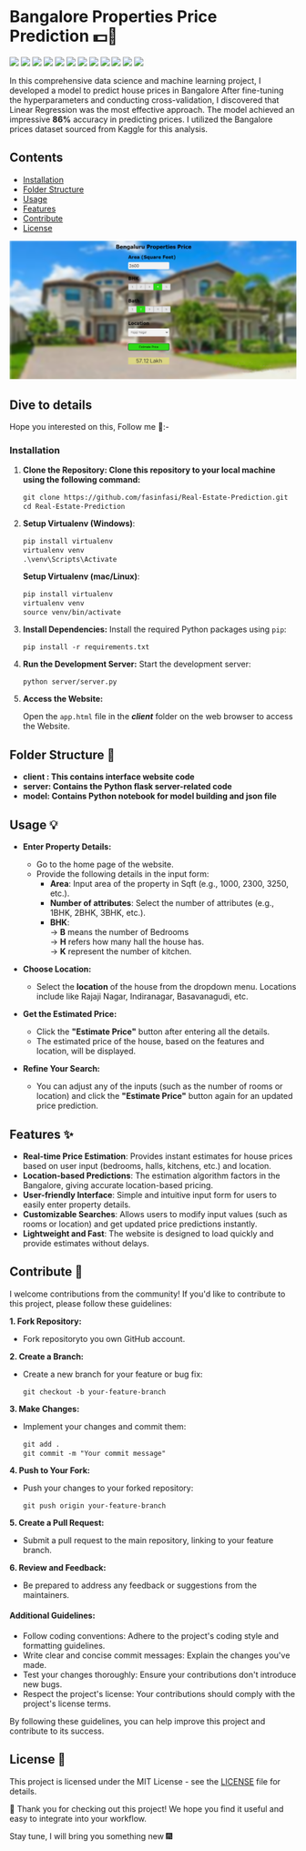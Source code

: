 # Bangalore Properties Price Prediction 💵🏡

<p>
<img src="https://img.shields.io/badge/Python-239120?logo=python&logoColor=white" />
<img src="https://img.shields.io/badge/numpy-%23013243.svg?logo=numpy&logoColor=white"/>
<img src="https://img.shields.io/badge/pandas-%23150458.svg?logo=pandas&logoColor=white"/>
<img src="https://img.shields.io/badge/Jupyter%20Notebook-Orange&logo=Jupyter"/>
<img src="https://img.shields.io/badge/Kaggle-blue?logo=kaggle&logoColor=white"/>
<img src="https://img.shields.io/badge/Flask-000000?logo=flask&logoColor=white" />
<img src="https://img.shields.io/badge/html5-E34F26?logo=html5&logoColor=white" />
<img src="https://img.shields.io/badge/css3-1572B6?logo=css3&logoColor=white" />
<img src="https://img.shields.io/badge/JavaScript-F7DF1E?logo=javascript&logoColor=white" />
<img src="https://img.shields.io/badge/GIT-E44C30?logo=git&logoColor=white" />
<img src="https://img.shields.io/badge/prettier-1A2C34?logo=prettier&logoColor=white" />
<img src="https://img.shields.io/badge/GitHub_Actions-563D7C?logo=github-actions&logoColor=white"/>
</p>

<p>In this comprehensive data science and machine learning project, I developed a model to predict house prices in Bangalore After fine-tuning the hyperparameters and conducting cross-validation, I discovered that Linear Regression was the most effective approach. The model achieved an impressive <b>86%</b> accuracy in predicting prices. I utilized the Bangalore prices dataset sourced from Kaggle for this analysis.</p>

## Contents
- [Installation](#installation)
- [Folder Structure](#folder-structure-)
- [Usage](#usage-)
- [Features](#features-)
- [Contribute](#contribute-)
- [License](#license-)

![](https://github.com/fasinfasi/Real-Estate-Prediction/blob/main/web_ui_img.png?raw=true)

## Dive to details
Hope you interested on this, Follow me 👞:-

### Installation

1. **Clone the Repository: Clone this repository to your local machine using the following command:**

    ```
    git clone https://github.com/fasinfasi/Real-Estate-Prediction.git
    cd Real-Estate-Prediction
   ```
2. **Setup Virtualenv (Windows)**:
   ```
   pip install virtualenv
   virtualenv venv
   .\venv\Scripts\Activate
   ```
   **Setup Virtualenv (mac/Linux)**:
   ```
   pip install virtualenv
   virtualenv venv
   source venv/bin/activate
   ```

3. **Install Dependencies:** Install the required Python packages using `pip`:
   ```
   pip install -r requirements.txt
   ```

4. **Run the Development Server:** Start the development server:
   ```
   python server/server.py
   ```

5. **Access the Website:** 

    Open the `app.html` file in the ***client*** folder on the web browser to access the Website.

## Folder Structure 📁

* <b>client : This contains interface  website code</b> 
* <b>server: Contains the Python flask server-related code</b>
* <b>model: Contains Python notebook for model building and json file</b>

## Usage 💡

- **Enter Property Details:**
  - Go to the home page of the website.
  - Provide the following details in the input form:
    - **Area**: Input area of the property in Sqft (e.g., 1000, 2300, 3250, etc.).
    - **Number of attributes**: Select the number of attributes (e.g., 1BHK, 2BHK, 3BHK, etc.).
    - **BHK**:<br>
      -> **B** means the number of Bedrooms<br>
      -> **H** refers how many hall the house has.<br>
      -> **K** represent the number of kitchen.<br>
  
- **Choose Location:**
  - Select the **location** of the house from the dropdown menu. Locations include like Rajaji Nagar, Indiranagar, Basavanagudi, etc.

- **Get the Estimated Price:**
  - Click the **"Estimate Price"** button after entering all the details.
  - The estimated price of the house, based on the features and location, will be displayed.

- **Refine Your Search:**
  - You can adjust any of the inputs (such as the number of rooms or location) and click the **"Estimate Price"** button again for an updated price prediction.

## Features ✨

- **Real-time Price Estimation**: Provides instant estimates for house prices based on user input (bedrooms, halls, kitchens, etc.) and location.
- **Location-based Predictions**: The estimation algorithm factors in the Bangalore, giving accurate location-based pricing.
- **User-friendly Interface**: Simple and intuitive input form for users to easily enter property details.
- **Customizable Searches**: Allows users to modify input values (such as rooms or location) and get updated price predictions instantly.
- **Lightweight and Fast**: The website is designed to load quickly and provide estimates without delays.

## Contribute 👬

I welcome contributions from the community! If you'd like to contribute to this project, please follow these guidelines:

**1. Fork Repository:**
  - Fork repositoryto you own GitHub account.

**2. Create a Branch:**
  - Create a new branch for your feature or bug fix:
    ```
    git checkout -b your-feature-branch
    ```
**3. Make Changes:**
  - Implement your changes and commit them:
    ```
    git add .
    git commit -m "Your commit message"
    ```
**4. Push to Your Fork:**
   - Push your changes to your forked repository:
     ```
     git push origin your-feature-branch
     ```
**5. Create a Pull Request:**
   - Submit a pull request to the main repository, linking to your feature branch.

**6. Review and Feedback:**
   - Be prepared to address any feedback or suggestions from the maintainers.

#### Additional Guidelines:
  - Follow coding conventions: Adhere to the project's coding style and formatting guidelines.
  - Write clear and concise commit messages: Explain the changes you've made.
  - Test your changes thoroughly: Ensure your contributions don't introduce new bugs.
  - Respect the project's license: Your contributions should comply with the project's license terms.

By following these guidelines, you can help improve this project and contribute to its success.

## License 📜

This project is licensed under the MIT License - see the [LICENSE](LICENSE) file for details.


💖 Thank you for checking out this project! We hope you find it useful and easy to integrate into your workflow.

Stay tune, I will bring you something new 🎆
